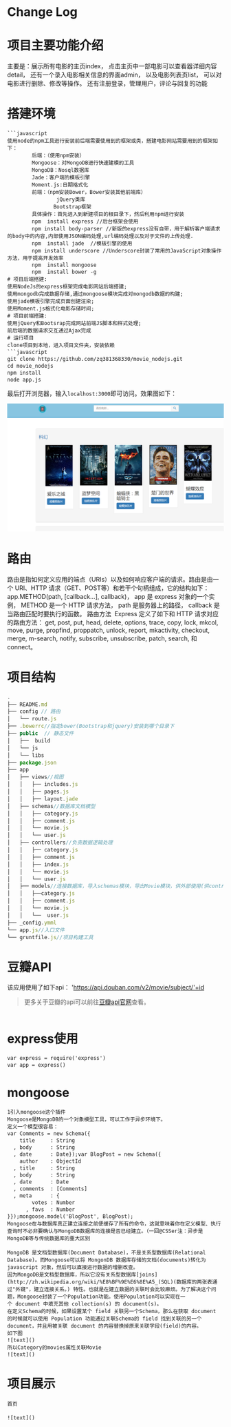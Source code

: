 # Change Log
# 项目主要功能介绍

主要是：展示所有电影的主页index，
点击主页中一部电影可以查看器详细内容detail，
还有一个录入电影相关信息的界面admin，
以及电影列表页list，
可以对电影进行删除、修改等操作。
还有注册登录，管理用户，评论与回复的功能
# 搭建环境
```
```javascript
使用node的npm工具进行安装前后端需要使用到的框架或类，搭建电影网站需要用到的框架如下：
        后端：（使用npm安装）
        Mongoose：对MongoDB进行快速建模的工具
        MongoDB：Nosql数据库
        Jade：客户端的模板引擎
        Moment.js:日期格式化
        前端：（npm安装Bower，Bower安装其他前端库）
                jQuery类库
               Bootstrap框架
        具体操作：首先进入到新建项目的根目录下，然后利用npm进行安装
        npm  install express //后台框架会使用
        npm install body-parser //新版的express没有自带，用于解析客户端请求的body中的内容,内部使用JSON编码处理,url编码处理以及对于文件的上传处理.
        npm  install jade  //模板引擎的使用
        npm install underscore //Underscore封装了常用的JavaScript对象操作方法，用于提高开发效率
        npm  install mongoose
        npm  install bower -g
# 项目后端搭建:
使用NodeJs的express框架完成电影网站后端搭建;
使用mongodb完成数据存储,通过mongoose模块完成对mongodb数据的构建;
使用jade模板引擎完成页面创建渲染;
使用Moment.js格式化电影存储时间;
# 项目前端搭建:
使用jQuery和Bootsrap完成网站前端JS脚本和样式处理;
前后端的数据请求交互通过Ajax完成
# 运行项目
clone项目到本地，进入项目文件夹，安装依赖
```javascript
git clone https://github.com/zq381368330/movie_nodejs.git
cd movie_nodejs
npm install
node app.js
```

最后打开浏览器，输入`localhost:3000`即可访问。效果图如下：

![text](https://raw.githubusercontent.com/zq381368330/MarkdownPhotos/master/index.png)



# 路由
路由是指如何定义应用的端点（URIs）以及如何响应客户端的请求。路由是由一个 URI、HTTP 请求（GET、POST等）和若干个句柄组成，它的结构如下： app.METHOD(path, [callback…], callback)， app 是 express 对象的一个实例， METHOD 是一个 HTTP 请求方法， path 是服务器上的路径， callback 是当路由匹配时要执行的函数。
路由方法 
Express 定义了如下和 HTTP 请求对应的路由方法： get, post, put, head, delete, options, trace, copy, lock, mkcol, move, purge, propfind, proppatch, unlock, report, mkactivity, checkout, merge, m-search, notify, subscribe, unsubscribe, patch, search, 和 connect。


# 项目结构
```javascript
.
├── README.md
├── config // 路由
│   └── route.js
├── .bowerrc//指定bower(Bootstrap和jquery)安装到哪个目录下
├── public  // 静态文件
│   ├──  build
│   └── js
│   └── libs
├── package.json
├── app
│   ├── views//视图
│   │   ├── includes.js
│   │   ├── pages.js
│   │   ├── layout.jade
│   ├── schemas//数据库文档模型
│   │   ├── category.js
│   │   ├── comment.js
│   │   └── movie.js
│   │   └── user.js
│   ├── controllers//负责数据逻辑处理
│   │   ├── category.js
│   │   ├── comment.js
│   │   ├── index.js
│   │   └── movie.js
│   │   └── user.js
│   ├── models//连接数据库，导入schemas模块，导出Movie模块，供外部使用(供controler使用)
│   │   ├──category.js
│   │   ├── comment.js
│   │   └── movie.js
│   │   └──  user.js
├── _config.ymml
└── app.js//入口文件
└── gruntfile.js//项目构建工具
```



# 豆瓣API
该应用使用了如下api：
'https://api.douban.com/v2/movie/subject/'+id

>更多关于豆瓣的api可以前往[豆瓣api官网](https://developers.douban.com/wiki/?title=guide)查看。

```javascript

```
# express使用

```
var express = require('express')
var app = express()
```

# mongoose
```
1引入mongoose这个插件
Mongoose是MongoDB的一个对象模型工具，可以工作于异步环境下。
定义一个模型很容易：
var Comments = new Schema({
    title     : String
  , body      : String
  , date      : Date});var BlogPost = new Schema({
    author    : ObjectId
  , title     : String
  , body      : String
  , date      : Date
  , comments  : [Comments]
  , meta      : {
        votes : Number
      , favs  : Number
}});mongoose.model('BlogPost', BlogPost);
Mongoose在与数据库真正建立连接之前便缓存了所有的命令，这就意味着你在定义模型、执行查询时不必非要确认与MongoDB数据库的连接是否已经建立。（一回@CSSer注：异步是MongoDB等与传统数据库的重大区别

MongoDB 是文档型数据库(Document Database)，不是关系型数据库(Relational Database)。而Mongoose可以将 MongonDB 数据库存储的文档(documents)转化为 javascript 对象，然后可以直接进行数据的增删改查。
因为MongoDB是文档型数据库，所以它没有关系型数据库[joins](http://zh.wikipedia.org/wiki/%E8%BF%9E%E6%8E%A5_(SQL)(数据库的两张表通过"外键"，建立连接关系。) 特性。也就是在建立数据的关联时会比较麻烦。为了解决这个问题，Mongoose封装了一个Population功能。使用Population可以实现在一个 document 中填充其他 collection(s) 的 document(s)。
在定义Schema的时候，如果设置某个 field 关联另一个Schema，那么在获取 document 的时候就可以使用 Population 功能通过关联Schema的 field 找到关联的另一个 document，并且用被关联 document 的内容替换掉原来关联字段(field)的内容。
如下图
![text]()
所以Category的movies属性关联Movie
![text]()
```
# 项目展示

```
首页

![text]()
```





